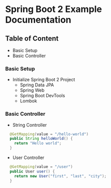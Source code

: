 # Spring Boot 2 Example Documentation

## Table of Content
- Basic Setup
- Basic Controller


### Basic Setup
- Initialize Spring Boot 2 Project
    - Spring Data JPA
    - Spring Web
    - Spring Boot DevTools
    - Lombok

### Basic Controller
- String Controller
```java
  @GetMapping(value = "/hello-world")
  public String helloWorld() {
    return "Hello world";
  }
```
- User Controller
```java
  @GetMapping(value = "/user")
  public User user() {
    return new User("first", "last", "city");
  }
```
